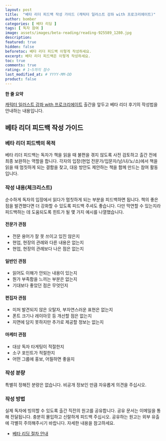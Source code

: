 ```yaml
---
layout: post
title:  "베타 리더 피드백 작성 가이드 (캐릭터 일러스트 강좌 with 프로크리에이트)"
author: bomber
categories: [ 베타 리딩 ]
tags: [ 독자 참여 ]
image: assets/images/beta-reading/reading-925589_1280.jpg
description: 
featured: true
hidden: false
beforetoc: 베타 리더 피드백 이렇게 작성하세요.
excerpt: 베타 리더 피드백은 이렇게 작성하세요.
toc: true
comments: true
rating: # 1~5까지 점수
last_modified_at: # YYYY-MM-DD
product: false
---
```



<div class="note">
    <b>한 줄 요약</b>
    <p><a href="https://zzom.io/character-illustration-with-procreate" target="_blank">캐릭터 일러스트 강좌 with 프로크리에이트</a> 출간을 앞두고 베타 리더 후기의 작성법을 안내하는 내용입니다.</p> 
</div>

## 베타 리더 피드백 작성 가이드

### 베타 리더 피드백의 목적

베타 리더 피드백는 독자가 책을 읽을 때 불편을 겪지 않도록 사전 검토하고 출간 전에 최종 보완하는 역할을 합니다.
각자의 입장(현업 전문가/입문자/남/녀/노/소)에서 책을 읽을 때 멈칫하게 되는 결함을 찾고, 대응 방안도 제안하는 책을 함께 만드는 참여 활동입니다.

### 작성 내용(체크리스트)

순수하게 독자의 입장에서 읽다가 멈칫하게 되는 부분을 피드백하면 됩니다. 
책의 좋은 점을 발견했다면 더 강화할 수 있도록 피드백 주셔도 좋습니다.
다만 막연할 수 있는지라 피드백하는 데 도움되도록 힌트가 될 몇 가지 예시를 나열했습니다.

#### 전문가 관점
* 전문 용어가 잘 못 쓰이고 있진 않은지
* 현업, 현장의 관례와 다른 내용은 없는지
* 현업, 현장의 관례보다 나은 점은 없는지

#### 일반인 관점
* 읽어도 이해가 안되는 내용이 있는지
* 뭔가 부족함을 느끼는 부분은 없는지
* 기대보다 좋았던 점은 무엇인지

#### 편집자 관점
* 미처 발견되지 않은 오탈자, 부자연스러운 표현은 없는지
* 폰트 크기나 레이아웃 등 개선할 점은 없는지
* 지면에 담지 못하지만 추가로 제공할 정보는 없는지

#### 마케터 관점
* 대상 독자 타게팅이 적절한지
* 소구 포인트가 적절한지
* 어떤 그룹에 홍보, 어필하면 좋을지

### 작성 분량

특별히 정해진 분량은 없습니다. 비공개 정보인 만큼 자유롭게 의견을 주십시오.

### 작성 방법

실제 독자에 빙의할 수 있도록 출간 직전의 원고를 공유합니다. 공유 문서는 이메일을 통해 전달됩니다. 충분히 몰입하고 신랄하게 피드백 주십시오. 공유하는 원고는 외부 유출에 각별히 주의해주시기 바랍니다. 자세한 내용을 참고하세요.

<ul>
    <li><a href="{{ site.baseurl }}/2-beta-reading-process" target="_blank">베타 리딩 절차 안내</a></li>
</ul>